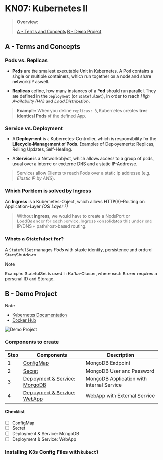 # KN07: Kubernetes II

> **Overview:**
>
> [A - Terms and Concepts](#a---terms-and-concepts)
> [B - Demo Project](#b---demo-project)

## A - Terms and Concepts

### Pods vs. Replicas

- **Pods** are the smallest executable Unit in Kubernetes. A Pod contains a single or multiple containers, which run together on a node and share network/IP aswell.

- **Replicas** define, how many instances of a **Pod** should run parallel. They are defined in the `Deployment` (or `StatefulSet`), in order to reach _High Availability (HA)_ and _Load Distribution_.

> **Example:** When you define `replicas: 3`, Kubernetes creates **tree identical Pods** of the defined App.
>
>

### Service vs. Deployment

- A **Deployment** is a Kubernetes-Controller, which is responsibility for the  **Lifecycle-Management of Pods**. Examples of Deployements: Replicas, Rolling Updates, Self-Healing.

- A **Service** is a Networkobject, which allows access to a group of pods, usual over a interne or exeterne DNS and a static IP-Addresse.

> Services allow Clients to reach Pods over a static ip addresse (e.g. _Elastic IP by AWS_).

### Which Porblem is solved by Ingress

An **Ingress** is a Kubernetes-Object, which allows HTTP(S)-Routing on Application-Layer _(OSI Layer 7)_

> Without **Ingress**, we would have to create a NodePort or LoadBalancer for each service. Ingress consolidates this under one IP/DNS + path/host-based routing.

### Whats a Statefulset for?

A `StatefulSet` manages _Pods_ with stable identity, persistence and orderd Start/Shutdown.
> [!NOTE]
> Example: StatefulSet is used in Kafka-Cluster, where each Broker requires a personal ID and Storage.

## B - Demo Project

> [!NOTE]
>
> - [Kubernetes Documentation](https://kubernetes.io/docs/home/)
> - [Docker Hub](https://hub.docker.com)

![Demo Project](https://gitlab.com/ch-tbz-it/Stud/m347/-/raw/main/Ressourcen/Images/demo_project.png)

### Components to create

|Step|Components|Description|
|----|----------|-----------|
|1|[ConfigMap](https://gitlab.com/ch-tbz-it/Stud/m347/-/blob/main/Kubernetes/Demo%20Project/ConfigMap.md)|MongoDB Endpoint|
|2|[Secret](https://gitlab.com/ch-tbz-it/Stud/m347/-/blob/main/Kubernetes/Demo%20Project/Secret.md)|MongoDB User and Password|
|3|[Deployment & Service: MongoDB](https://gitlab.com/ch-tbz-it/Stud/m347/-/blob/main/Kubernetes/Demo%20Project/DeploymentAndServiceMongoDB.md)|MongoDB Application with Internal Service|
|4|[Deployment & Service: WebApp](https://gitlab.com/ch-tbz-it/Stud/m347/-/blob/main/Kubernetes/Demo%20Project/DeploymentAndServiceWebApp.md)|WebApp with External Service|

#### Checklist

- [ ] ConfigMap
- [ ] Secret
- [ ] Deployment & Service: MongoDB
- [ ] Deployment & Service: WebApp

### Installing K8s Config Files with `kubectl`
